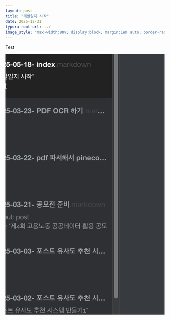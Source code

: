 ```yaml
---
layout: post
title: "개발일지 시작"
date: 2025-12-31
typora-root-url: ../
image_style: "max-width:80%; display:block; margin:1em auto; border-radius:10px; box-shadow:2px 2px 8px rgba(0,0,0,0.8);"
---
```


Test

![image-20250327015942001](/assets/img//image-20250327015942001.png)
